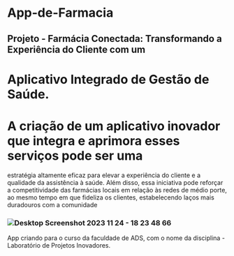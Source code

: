 # App-de-Farmacia
## Projeto - Farmácia Conectada: Transformando a Experiência do Cliente com um 
# Aplicativo Integrado de Gestão de Saúde.
# A criação de um aplicativo inovador que integra e aprimora esses serviços pode ser uma 
estratégia altamente eficaz para elevar a experiência do cliente e a qualidade da assistência 
à saúde. Além disso, essa iniciativa pode reforçar a competitividade das farmácias locais em 
relação às redes de médio porte, ao mesmo tempo em que fideliza os clientes, estabelecendo 
laços mais duradouros com a comunidade
### ![Desktop Screenshot 2023 11 24 - 18 23 48 66](https://github.com/wanddmarques/App-de-Farmacia/assets/69114988/69ad533f-52cf-4de6-8a7b-51093cb2307c)

App criando para o curso da faculdade de ADS, 
com o nome da disciplina - Laboratório de Projetos Inovadores.
